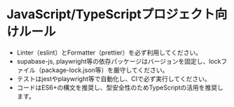 # JavaScript/TypeScriptプロジェクト向けルール

- Linter（eslint）とFormatter（prettier）を必ず利用してください。
- supabase-js, playwright等の依存パッケージはバージョンを固定し、lockファイル（package-lock.json等）を厳守してください。
- テストはjestやplaywright等で自動化し、CIで必ず実行してください。
- コードはES6+の構文を推奨し、型安全性のためTypeScriptの活用を推奨します。 

